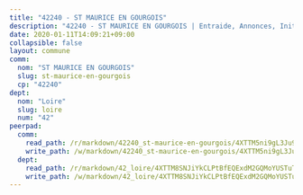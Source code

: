 ```yaml
---
title: "42240 - ST MAURICE EN GOURGOIS"
description: "42240 - ST MAURICE EN GOURGOIS | Entraide, Annonces, Initiatives"
date: 2020-01-11T14:09:21+09:00
collapsible: false
layout: commune
comm:
  nom: "ST MAURICE EN GOURGOIS"
  slug: st-maurice-en-gourgois
  cp: "42240"
dept:
  nom: "Loire"
  slug: loire
  num: "42"
peerpad:
  comm:
    read_path: /r/markdown/42240_st-maurice-en-gourgois/4XTTM5ni9gL3Ju9y2YjVJk6JzHpgi4VnZVRkB1TBbgrAbtnx4
    write_path: /w/markdown/42240_st-maurice-en-gourgois/4XTTM5ni9gL3Ju9y2YjVJk6JzHpgi4VnZVRkB1TBbgrAbtnx4-K3TgTjKST3cZybCNnb4ZRu6Hu9sxhLHT8y2B6sAFivqGyh7Pp5QNpjwthGahvxCQn5st69sz3kAX4Y6HA8ZvKrihpMC5pe4gtuKWEdbz5aVB4cM3NP7jsVNZnfP3omx7o87pbW7N
  dept:
    read_path: /r/markdown/42_loire/4XTTM8SNJiYkCLPtBfEQExdM2GQMoYUSTuTytLrQfQVaaYJeW
    write_path: /w/markdown/42_loire/4XTTM8SNJiYkCLPtBfEQExdM2GQMoYUSTuTytLrQfQVaaYJeW-K3TgUi5YJecchkttgL3M6Pu99u8hH2akRrHDb4XXZXATCvGiyzrNbe23fQbzNYiKWDR2re6vQN4Gxv5BQ2dayjGg1AqxtpHRtgi6cm74UeqjVtXM2ZJFa6mvBKTRc4s3X6tJYycN
---
```


